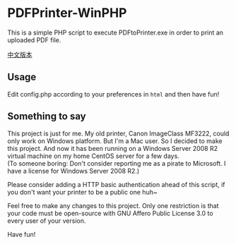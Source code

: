 # PDFPrinter-WinPHP
This is a simple PHP script to execute PDFtoPrinter.exe in order to print an uploaded PDF file.

[中文版本](README.zh.md)

## Usage
Edit config.php according to your preferences  in `html` and then have fun!

## Something to say
This project is just for me. My old printer,  Canon ImageClass MF3222, could only work on Windows platform. But I'm a Mac user. So I decided to make this project. And now it has been running on a Windows Server 2008 R2 virtual machine  on my home CentOS server for a few days.  
(To someone boring: Don't consider reporting me as a pirate to Microsoft. I have a license for Windows Server 2008 R2.)

Please consider adding a HTTP basic authentication ahead of this script, if you don't want your printer to be a public one huh~

Feel free to make any changes to this project. Only one restriction is that your code must be open-source with GNU Affero Public License 3.0 to every user of your version.

Have fun!